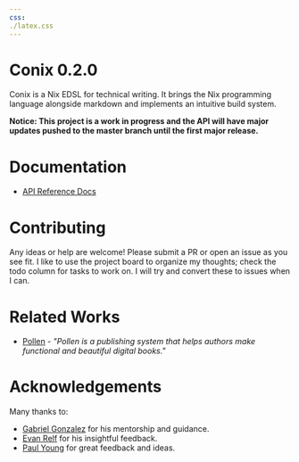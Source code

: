 ```yaml
---
css: 
./latex.css
---
```

# Conix 0.2.0
Conix is a Nix EDSL for technical writing. It brings the Nix
programming language alongside markdown and implements an
intuitive build system.

**Notice: This project is a work in progress and the API will have major
updates pushed to the master branch until the first major release.**


# Documentation

* [API Reference Docs](./docs.html)

# Contributing

Any ideas or help are welcome! Please submit a PR or open an issue as you see
fit. I like to use the project board to organize my thoughts; check the todo
column for tasks to work on. I will try and convert these to issues when I can.

# Related Works

* [Pollen](https://docs.racket-lang.org/pollen/) - _"Pollen is a publishing
system that helps authors make functional and beautiful digital books."_

# Acknowledgements

Many thanks to:

  * [Gabriel Gonzalez](https://github.com/Gabriel439) for his mentorship and guidance. 
  * [Evan Relf](https://github.com/evanrelf) for his insightful feedback.
  * [Paul Young](https://github.com/paulyoung) for great feedback and ideas.
